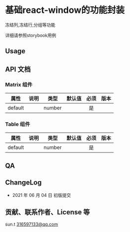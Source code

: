 # 基础react-window的功能封装

冻结列,冻结行,分组等功能

详细请参照storybook用例

## Usage

## API 文档

### Matrix 组件

| 属性    | 说明 |  类型  | 默认值 | 必须  | 版本 |
| ------- | ---- | :----: | -----: | :---: | ---: |
| default |      | number |        |  是   |      |

### Table 组件

| 属性    | 说明 |  类型  | 默认值 | 必须  | 版本 |
| ------- | ---- | :----: | -----: | :---: | ---: |
| default |      | number |        |  是   |      |

## QA

## ChangeLog

- 2021 年 06 月 04 日 初版提交

## 贡献、联系作者、License 等

sun.t 316597133@qq.com
